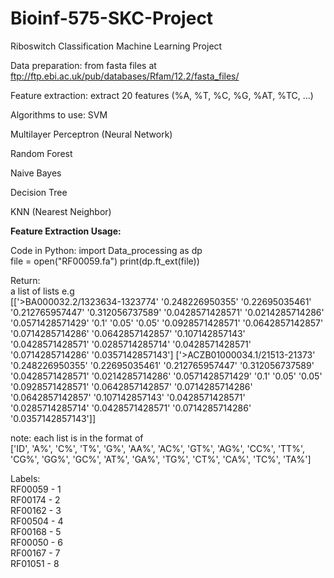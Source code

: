 # Bioinf-575-SKC-Project
Riboswitch Classification Machine Learning Project

Data preparation: from fasta files at ftp://ftp.ebi.ac.uk/pub/databases/Rfam/12.2/fasta_files/

Feature extraction: extract 20 features (%A, %T, %C, %G, %AT, %TC, ...)

Algorithms to use:
SVM

Multilayer Perceptron (Neural Network)

Random Forest

Naive Bayes

Decision Tree

KNN (Nearest Neighbor)



**Feature Extraction Usage:**

Code in Python:
import Data_processing as dp  
file = open("RF00059.fa")
print(dp.ft_ext(file))


Return:  
a list of lists
e.g    
[['>BA000032.2/1323634-1323774' '0.248226950355' '0.22695035461'
  '0.212765957447' '0.312056737589' '0.0428571428571' '0.0214285714286'
  '0.0571428571429' '0.1' '0.05' '0.05' '0.0928571428571' '0.0642857142857'
  '0.0714285714286' '0.0642857142857' '0.107142857143' '0.0428571428571'
  '0.0285714285714' '0.0428571428571' '0.0714285714286' '0.0357142857143']
 ['>ACZB01000034.1/21513-21373' '0.248226950355' '0.22695035461'
  '0.212765957447' '0.312056737589' '0.0428571428571' '0.0214285714286'
  '0.0571428571429' '0.1' '0.05' '0.05' '0.0928571428571' '0.0642857142857'
  '0.0714285714286' '0.0642857142857' '0.107142857143' '0.0428571428571'
  '0.0285714285714' '0.0428571428571' '0.0714285714286' '0.0357142857143']]

note: each list is in the format of  
['ID', 'A%', 'C%', 'T%', 'G%', 'AA%', 'AC%', 'GT%', 'AG%', 'CC%', 'TT%', 'CG%', 'GG%', 'GC%', 'AT%', 'GA%', 'TG%', 'CT%', 'CA%', 'TC%', 'TA%']

Labels:  
RF00059 - 1   
RF00174 - 2   
RF00162 - 3   
RF00504 - 4  
RF00168 - 5  
RF00050 - 6  
RF00167 - 7  
RF01051 - 8  

